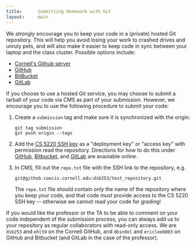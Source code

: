 ```yaml
---
title:      Submitting Homework with Git
layout:     main
---
```


We *strongly* encourage you to keep your code in a (private) hosted
Git repository.  This will help you avoid losing your work to
crashed drives and unruly pets, and will also make it easier to keep
code in sync between your laptop and the class cluster.  Possible
options include:

 - [Cornell's Github server](http://github.coecis.cornell.edu/)
 - [GitHub](https://github.com/)
 - [BitBucket](https://bitbucket.org/)
 - [GitLab](https://about.gitlab.com/)
 
If you choose to use a hosted Git service, you may choose to submit a
tarball of your code via CMS as part of your submission.  However, we
encourage you to use the following procedure to submit your code:

1.  Create a `submission` tag and make sure it is synchronized with
    the origin:
    
        git tag submission
        git push origin --tags

2.  Add the [CS 5220 SSH key](cs5220.pub) as a "deployment key" or
    "access key" with
    permission read the repository.  Directions for how to do this
    under
    [GitHub](https://developer.github.com/v3/guides/managing-deploy-keys/),
    [Bitbucket](https://confluence.atlassian.com/bitbucket/use-access-keys-294486051.html),
    and
    [GitLab](https://support.deployhq.com/articles/repositories/adding-a-new-deployment-key-to-gitlab)
    are avaoiable online.

3.  In CMS, fill out the `repo.txt` file with the SSH link to the
    repository, e.g.
    
        git@github.coecis.cornell.edu:dsb253/test_repository.git

    The `repo.txt` file should contain *only* the name of the
    repository where you keep your code, and that code *must* provide
    access to the CS 5220 SSH key -- otherwise we cannot read your
    code for grading!

If you would like the professor or the TA to be able to comment on
your code independent of the submission process, you can always add us
to your repository as regular collaborators with read-only access.  We
are `dsb253` and `ehl59` on the Cornell GitHub, and `dbindel` and
`ericlee0803` on GitHub and Bitbucket (and GitLab in the case of the
professor).
